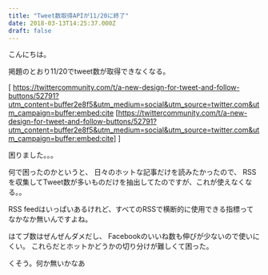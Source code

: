 ```yaml
---
title: "Tweet数取得APIが11/20に終了"
date: 2018-03-13T14:25:37.000Z
draft: false
---
```


こんにちは。

掲題のとおり11/20でtweet数が取得できなくなる。

[
https://twittercommunity.com/t/a-new-design-for-tweet-and-follow-buttons/52791?utm_content=buffer2e8f5&utm_medium=social&utm_source=twitter.com&utm_campaign=buffer:embed:cite
[https://twittercommunity.com/t/a-new-design-for-tweet-and-follow-buttons/52791?utm_content=buffer2e8f5&utm_medium=social&utm_source=twitter.com&utm_campaign=buffer:embed:cite]
]

困りました。。。

何で困ったのかというと、
日々のホットな記事だけを読みたかったので、
RSSを収集してTweet数が多いものだけを抽出してたのですが、これが使えなくなる。。

RSS feedはいっぱいあるけれど、すべてのRSSで横断的に使用できる指標って
なかなか無いんですよね。

はてブ数はぜんぜんダメだし、
Facebookのいいね数も伸びが少ないので使いにくい。
これらだとホットかどうかの切り分けが難しくて困った。

くそう。何か無いかなあ
